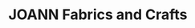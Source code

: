 ---
title: "JOANN Fabrics and Crafts"
url: /silverdale-plaza/joann-fabrics-and-crafts/
shop: Basteln
---